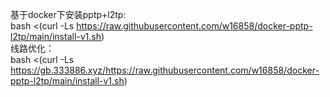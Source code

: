 基于docker下安装pptp+l2tp: <br>
bash <(curl -Ls https://raw.githubusercontent.com/w16858/docker-pptp-l2tp/main/install-v1.sh) <br>
线路优化：<br>
bash <(curl -Ls https://gb.333886.xyz/https://raw.githubusercontent.com/w16858/docker-pptp-l2tp/main/install-v1.sh)
